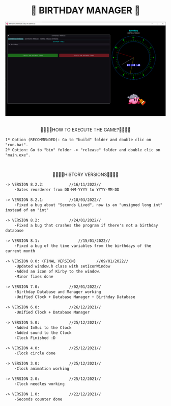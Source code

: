<h1 align="center"> 🎁 BIRTHDAY MANAGER 🎉 </h1>

<div align="center">
<img src="logo.PNG"/>
<br>
<br>


🌟🌟🌟🌟HOW TO EXECUTE  THE GAME?🌟🌟🌟🌟
</div>

	1º Option (RECOMMENDED): Go to "build" folder and double clic on "run.bat".
	2º Option: Go to "bin" folder -> "release" folder and double clic on "main.exe".

<div align="center">
<br>
	
🌟🌟🌟🌟HISTORY VERSIONS🌟🌟🌟🌟
</div>

	-> VERSION 8.2.2:	 		//16/11/2022//
		·Dates reorderer from DD-MM-YYYY to YYYY-MM-DD

	-> VERSION 8.2.1:	 		//18/03/2022//
		·Fixed a bug about "Seconds Lived", now is an "unsigned long int" instead of an "int"

	-> VERSION 8.2:	 		 	//24/01/2022//
		·Fixed a bug that crashes the program if there's not a birthday database

	-> VERSION 8.1: 			 	//15/01/2022//
		·Fixed a bug of the time variables from the birthdays of the current month

	-> VERSION 8.0: (FINAL VERSION) 		//09/01/2022//
		·Updated window.h class with setIconWindow
		·Added an icon of Kirby to the window.
		·Minor fixes done

	-> VERSION 7.0:				//02/01/2022//
		·Birthday Database and Manager working
		·Unified Clock + Database Manager + Birthday Database

	-> VERSION 6.0:				//26/12/2021//
		·Unified Clock + Database Manager

	-> VERSION 5.0:				//25/12/2021//
		·Added ImGui to the Clock
		·Added sound to the Clock
		·Clock Finished :D

	-> VERSION 4.0:				//25/12/2021//
		·Clock circle done

	-> VERSION 3.0:				//25/12/2021//
		·Clock animation working

	-> VERSION 2.0:				//25/12/2021//
		·Clock needles working

	-> VERSION 1.0:				//22/12/2021//
		·Seconds counter done

